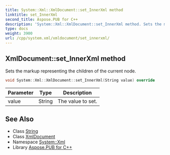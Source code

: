 ```yaml
---
title: System::Xml::XmlDocument::set_InnerXml method
linktitle: set_InnerXml
second_title: Aspose.PUB for C++
description: 'System::Xml::XmlDocument::set_InnerXml method. Sets the markup representing the children of the current node in C++.'
type: docs
weight: 3900
url: /cpp/system.xml/xmldocument/set_innerxml/
---
```

## XmlDocument::set_InnerXml method


Sets the markup representing the children of the current node.

```cpp
void System::Xml::XmlDocument::set_InnerXml(String value) override
```


| Parameter | Type | Description |
| --- | --- | --- |
| value | String | The value to set. |

## See Also

* Class [String](../../../system/string/)
* Class [XmlDocument](../)
* Namespace [System::Xml](../../)
* Library [Aspose.PUB for C++](../../../)
